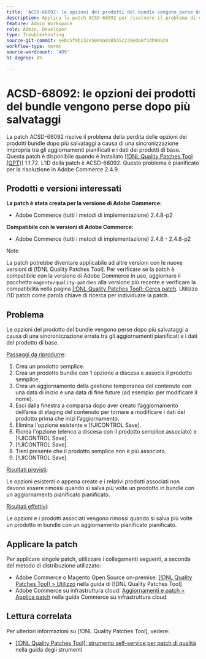 ```yaml
---
title: 'ACSD-68092: le opzioni dei prodotti del bundle vengono perse dopo più salvataggi'
description: Applica la patch ACSD-68092 per risolvere il problema di Adobe Commerce, in cui le opzioni del prodotto bundle vengono perse dopo più salvataggi a causa di una sincronizzazione impropria tra gli aggiornamenti pianificati e i dati del prodotto di base.
feature: Admin Workspace
role: Admin, Developer
type: Troubleshooting
source-git-commit: eebc5f9b132e5089a030555c239eda8f3db90924
workflow-type: tm+mt
source-wordcount: '409'
ht-degree: 0%

---
```



# ACSD-68092: le opzioni dei prodotti del bundle vengono perse dopo più salvataggi

La patch ACSD-68092 risolve il problema della perdita delle opzioni dei prodotti bundle dopo più salvataggi a causa di una sincronizzazione impropria tra gli aggiornamenti pianificati e i dati dei prodotti di base. Questa patch è disponibile quando è installato [[!DNL Quality Patches Tool (QPT)]](/help/tools/quality-patches-tool/quality-patches-tool-to-self-serve-quality-patches.md) 1.1.72. L’ID della patch è ACSD-68092. Questo problema è pianificato per la risoluzione in Adobe Commerce 2.4.9.

## Prodotti e versioni interessati

**La patch è stata creata per la versione di Adobe Commerce:**

* Adobe Commerce (tutti i metodi di implementazione) 2.4.8-p2

**Compatibile con le versioni di Adobe Commerce:**

* Adobe Commerce (tutti i metodi di implementazione) 2.4.8 - 2.4.8-p2

>[!NOTE]
>
>La patch potrebbe diventare applicabile ad altre versioni con le nuove versioni di [!DNL Quality Patches Tool]. Per verificare se la patch è compatibile con la versione di Adobe Commerce in uso, aggiornare il pacchetto `magento/quality-patches` alla versione più recente e verificare la compatibilità nella pagina [[!DNL Quality Patches Tool]: Cerca patch](https://experienceleague.adobe.com/tools/commerce-quality-patches/index.html?lang=it). Utilizza l’ID patch come parola chiave di ricerca per individuare la patch.

## Problema

Le opzioni del prodotto del bundle vengono perse dopo più salvataggi a causa di una sincronizzazione errata tra gli aggiornamenti pianificati e i dati del prodotto di base.

<u>Passaggi da riprodurre</u>:

1. Crea un prodotto semplice.
1. Crea un prodotto bundle con 1 opzione a discesa e associa il prodotto semplice.
1. Crea un aggiornamento della gestione temporanea del contenuto con una data di inizio e una data di fine future (ad esempio: per modificare il nome).
1. Esci dalla finestra a comparsa dopo aver creato l’aggiornamento dell’area di staging del contenuto per tornare a modificare i dati del prodotto prima che inizi l’aggiornamento.
1. Elimina l&#39;opzione esistente e [!UICONTROL Save].
1. Ricrea l&#39;opzione (elenco a discesa con il prodotto semplice associato) e [!UICONTROL Save].
1. [!UICONTROL Save].
1. Tieni presente che il prodotto semplice non è più associato.
1. [!UICONTROL Save].

<u>Risultati previsti</u>:

Le opzioni esistenti o appena create e i relativi prodotti associati non devono essere rimossi quando si salva più volte un prodotto in bundle con un aggiornamento pianificato pianificato.

<u>Risultati effettivi</u>:

Le opzioni e i prodotti associati vengono rimossi quando si salva più volte un prodotto in bundle con un aggiornamento pianificato pianificato.

## Applicare la patch

Per applicare singole patch, utilizzare i collegamenti seguenti, a seconda del metodo di distribuzione utilizzato:

* Adobe Commerce o Magento Open Source on-premise: [[!DNL Quality Patches Tool] > Utilizzo](/help/tools/quality-patches-tool/usage.md) nella guida di [!DNL Quality Patches Tool]
* Adobe Commerce su infrastruttura cloud: [Aggiornamenti e patch > Applica patch](https://experienceleague.adobe.com/docs/commerce-cloud-service/user-guide/develop/upgrade/apply-patches.html?lang=it) nella guida Commerce su infrastruttura cloud

## Lettura correlata

Per ulteriori informazioni su [!DNL Quality Patches Tool], vedere:

* [[!DNL Quality Patches Tool]: strumento self-service per patch di qualità](/help/tools/quality-patches-tool/quality-patches-tool-to-self-serve-quality-patches.md) nella guida degli strumenti
